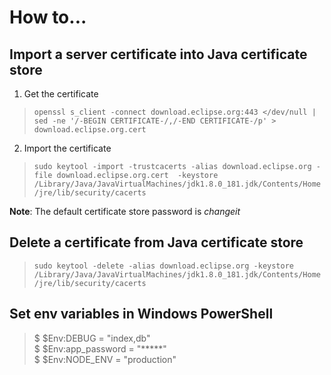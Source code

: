 # How to...

## Import a server certificate into Java certificate store
 1. Get the certificate  
  > `openssl s_client -connect download.eclipse.org:443 </dev/null | sed -ne '/-BEGIN CERTIFICATE-/,/-END CERTIFICATE-/p' > download.eclipse.org.cert`
 2. Import the certificate  
  > `sudo keytool -import -trustcacerts -alias download.eclipse.org -file download.eclipse.org.cert  -keystore /Library/Java/JavaVirtualMachines/jdk1.8.0_181.jdk/Contents/Home/jre/lib/security/cacerts`

__Note__: The default certificate store password is _changeit_

## Delete a certificate from Java certificate store
> `sudo keytool -delete -alias download.eclipse.org -keystore /Library/Java/JavaVirtualMachines/jdk1.8.0_181.jdk/Contents/Home/jre/lib/security/cacerts`

## Set env variables in Windows PowerShell
> $ $Env:DEBUG = "index,db"  
> $ $Env:app_password = "*****"  
> $ $Env:NODE_ENV = "production"
